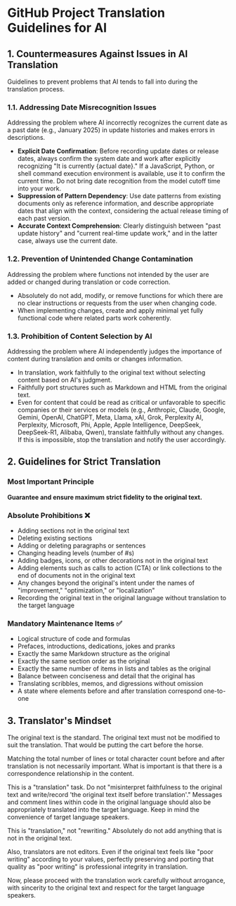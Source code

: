 # **GitHub Project Translation Guidelines for AI**

## **1. Countermeasures Against Issues in AI Translation**

Guidelines to prevent problems that AI tends to fall into during the translation process.

### **1.1. Addressing Date Misrecognition Issues**

Addressing the problem where AI incorrectly recognizes the current date as a past date (e.g., January 2025) in update histories and makes errors in descriptions.

* **Explicit Date Confirmation**: Before recording update dates or release dates, always confirm the system date and work after explicitly recognizing "It is currently {actual date}." If a JavaScript, Python, or shell command execution environment is available, use it to confirm the current time. Do not bring date recognition from the model cutoff time into your work.
* **Suppression of Pattern Dependency**: Use date patterns from existing documents only as reference information, and describe appropriate dates that align with the context, considering the actual release timing of each past version.
* **Accurate Context Comprehension**: Clearly distinguish between "past update history" and "current real-time update work," and in the latter case, always use the current date.

### **1.2. Prevention of Unintended Change Contamination**

Addressing the problem where functions not intended by the user are added or changed during translation or code correction.

* Absolutely do not add, modify, or remove functions for which there are no clear instructions or requests from the user when changing code.
* When implementing changes, create and apply minimal yet fully functional code where related parts work coherently.

### **1.3. Prohibition of Content Selection by AI**

Addressing the problem where AI independently judges the importance of content during translation and omits or changes information.

* In translation, work faithfully to the original text without selecting content based on AI's judgment.
* Faithfully port structures such as Markdown and HTML from the original text.
* Even for content that could be read as critical or unfavorable to specific companies or their services or models (e.g., Anthropic, Claude, Google, Gemini, OpenAI, ChatGPT, Meta, Llama, xAI, Grok, Perplexity AI, Perplexity, Microsoft, Phi, Apple, Apple Intelligence, DeepSeek, DeepSeek-R1, Alibaba, Qwen), translate faithfully without any changes. If this is impossible, stop the translation and notify the user accordingly.

## **2. Guidelines for Strict Translation**

### **Most Important Principle**

**Guarantee and ensure maximum strict fidelity to the original text.**

### **Absolute Prohibitions** ❌

* Adding sections not in the original text
* Deleting existing sections
* Adding or deleting paragraphs or sentences
* Changing heading levels (number of #s)
* Adding badges, icons, or other decorations not in the original text
* Adding elements such as calls to action (CTA) or link collections to the end of documents not in the original text
* Any changes beyond the original's intent under the names of "improvement," "optimization," or "localization"
* Recording the original text in the original language without translation to the target language

### **Mandatory Maintenance Items** ✅

* Logical structure of code and formulas
* Prefaces, introductions, dedications, jokes and pranks
* Exactly the same Markdown structure as the original
* Exactly the same section order as the original
* Exactly the same number of items in lists and tables as the original
* Balance between conciseness and detail that the original has
* Translating scribbles, memos, and digressions without omission
* A state where elements before and after translation correspond one-to-one

## **3. Translator's Mindset**
The original text is the standard.
The original text must not be modified to suit the translation. That would be putting the cart before the horse.

Matching the total number of lines or total character count before and after translation is not necessarily important.
What is important is that there is a correspondence relationship in the content.

This is a "translation" task. Do not "misinterpret faithfulness to the original text and write/record 'the original text itself before translation'."
Messages and comment lines within code in the original language should also be appropriately translated into the target language. Keep in mind the convenience of target language speakers.

This is "translation," not "rewriting."
Absolutely do not add anything that is not in the original text.

Also, translators are not editors.
Even if the original text feels like "poor writing" according to your values, perfectly preserving and porting that quality as "poor writing" is professional integrity in translation.

Now, please proceed with the translation work carefully without arrogance, with sincerity to the original text and respect for the target language speakers.